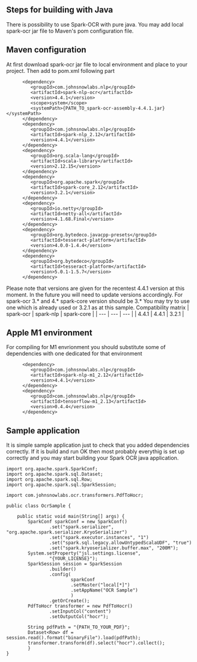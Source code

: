 ## Steps for building with Java

There is possibility to use Spark-OCR with pure java. You may add local spark-ocr jar file to Maven's pom configuration file.

## Maven configuration

At first download spark-ocr jar file to local environment and place to your project.
Then add to pom.xml following part
```
      <dependency>
         <groupId>com.johnsnowlabs.nlp</groupId>
         <artifactId>spark-nlp-ocr</artifactId>
         <version>4.4.1</version>
         <scope>system</scope>
         <systemPath>{PATH_TO_spark-ocr-assembly-4.4.1.jar}</systemPath>
      </dependency>
      <dependency>
         <groupId>com.johnsnowlabs.nlp</groupId>
         <artifactId>spark-nlp_2.12</artifactId>
         <version>4.4.1</version>
      </dependency>
      <dependency>
         <groupId>org.scala-lang</groupId>
         <artifactId>scala-library</artifactId>
         <version>2.12.15</version>
      </dependency>
      <dependency>
         <groupId>org.apache.spark</groupId>
         <artifactId>spark-core_2.12</artifactId>
         <version>3.2.1</version>
      </dependency>
      <dependency>
         <groupId>io.netty</groupId>
         <artifactId>netty-all</artifactId>
         <version>4.1.68.Final</version>
      </dependency>
      <dependency>
         <groupId>org.bytedeco.javacpp-presets</groupId>
         <artifactId>tesseract-platform</artifactId>
         <version>4.0.0-1.4.4</version>
      </dependency>
      <dependency>
         <groupId>org.bytedeco</groupId>
         <artifactId>tesseract-platform</artifactId>
         <version>5.0.1-1.5.7</version>
      </dependency>
```
Please note that versions are given for the recentest 4.4.1 version at this moment. In the future you will need to update versions accordingly.
For spark-ocr 3.* and 4.* spark-core version should be 3.* You may try to use one which is already used or 3.2.1 as at this sample.
Compatibility matrix
| spark-ocr | spark-nlp | spark-core |
| --- | --- | --- |
| 4.4.1 | 4.4.1 | 3.2.1 |

## Apple M1 environment

For compiling for M1 envrionment you should substitute some of dependencies with one dedicated for that environment
```
      <dependency>
         <groupId>com.johnsnowlabs.nlp</groupId>
         <artifactId>spark-nlp-m1_2.12</artifactId>
         <version>4.4.1</version>
      </dependency>
      <dependency>
         <groupId>com.johnsnowlabs.nlp</groupId>
         <artifactId>tensorflow-m1_2.13</artifactId>
         <version>0.4.4</version>
      </dependency>
```

## Sample application

It is simple sample application just to check that you added dependencies correctly. If it is build and run OK then most probably everythig is set up correctly and you may start building your Spark OCR java application.
```
import org.apache.spark.SparkConf;
import org.apache.spark.sql.Dataset;
import org.apache.spark.sql.Row;
import org.apache.spark.sql.SparkSession;

import com.johnsnowlabs.ocr.transformers.PdfToHocr;

public class OcrSample {

	public static void main(String[] args) {
		SparkConf sparkConf = new SparkConf()
				.set("spark.serializer", "org.apache.spark.serializer.KryoSerializer")
			    .set("spark.executor.instances", "1")
			    .set("spark.sql.legacy.allowUntypedScalaUDF", "true")
			    .set("spark.kryoserializer.buffer.max", "200M");
		System.setProperty("jsl.settings.license",
				"{YOUR_LICENSE}");
		SparkSession session = SparkSession
				.builder()
				.config(
						sparkConf
						.setMaster("local[*]")
						.setAppName("OCR Sample")
						)
				.getOrCreate();
		PdfToHocr transformer = new PdfToHocr()
				.setInputCol("content")
				.setOutputCol("hocr");
		
		String pdfPath = "{PATH_TO_YOUR_PDF}";
		Dataset<Row> df = session.read().format("binaryFile").load(pdfPath);
		transformer.transform(df).select("hocr").collect();
		}
}
```
